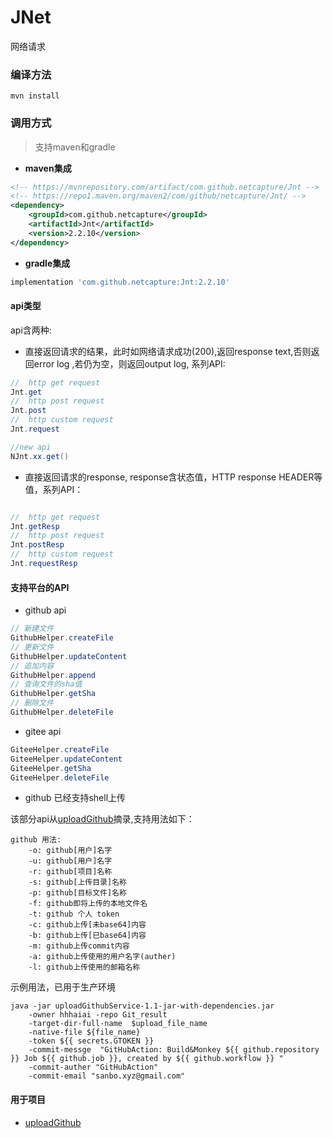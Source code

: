 # JNet

网络请求

<!-- ## License

- JNet uses software libraries from [Apache Software Foundation](http://apache.org).
- JNet developer Idea enterprise licenses are supported by [Jetbrains](https://www.jetbrains.com?from=JNet).
- [IntelliJ IDEA](https://www.jetbrains.com/idea?from=JNet) can be used to edit JNet sources.

<img src="https://tva1.sinaimg.cn/large/006tNbRwgy1gaskr305czj30u00wjtcz.jpg" width="100"/>  -->

### 编译方法

``` shell
mvn install
```

### 调用方式

> 支持maven和gradle

* **maven集成**

``` xml
<!-- https://mvnrepository.com/artifact/com.github.netcapture/Jnt -->
<!-- https://repo1.maven.org/maven2/com/github/netcapture/Jnt/ -->
<dependency>
    <groupId>com.github.netcapture</groupId>
    <artifactId>Jnt</artifactId>
    <version>2.2.10</version>
</dependency>

```

* **gradle集成**

``` groovy
implementation 'com.github.netcapture:Jnt:2.2.10'
```

#### api类型

api含两种:

* 直接返回请求的结果，此时如网络请求成功(200),返回response text,否则返回error log ,若仍为空，则返回output log, 系列API:

``` java
//  http get request
Jnt.get
//  http post request
Jnt.post
//  http custom request
Jnt.request

//new api
NJnt.xx.get()

```

* 直接返回请求的response, response含状态值，HTTP response HEADER等值，系列API：

``` java

//  http get request
Jnt.getResp
//  http post request
Jnt.postResp
//  http custom request
Jnt.requestResp
```

#### 支持平台的API

* github api

``` java
// 新建文件
GithubHelper.createFile
// 更新文件
GithubHelper.updateContent
// 追加内容
GithubHelper.append
// 查询文件的sha值
GithubHelper.getSha
// 删除文件
GithubHelper.deleteFile
```

* gitee api

``` java
GiteeHelper.createFile
GiteeHelper.updateContent
GiteeHelper.getSha
GiteeHelper.deleteFile
```

* github 已经支持shell上传

该部分api从[uploadGithub](https://github.com/hhhaiai/uploadGithub/)摘录,支持用法如下：

```
github 用法:
	-o:	github[用户]名字
	-u:	github[用户]名字
	-r:	github[项目]名称
	-s:	github[上传目录]名称
	-p:	github[目标文件]名称
	-f:	github即将上传的本地文件名
	-t:	github 个人 token
	-c:	github上传[未base64]内容
	-b:	github上传[已base64]内容
	-m:	github上传commit内容
	-a:	github上传使用的用户名字(auther)
	-l:	github上传使用的邮箱名称
```

示例用法，已用于生产环境

``` shell
java -jar uploadGithubService-1.1-jar-with-dependencies.jar
    -owner hhhaiai -repo Git_result
    -target-dir-full-name  $upload_file_name
    -native-file ${file_name}
    -token ${{ secrets.GTOKEN }}
    -commit-messge  "GitHubAction: Build&Monkey ${{ github.repository }} Job ${{ github.job }}, created by ${{ github.workflow }} "
    -commit-auther "GitHubAction"
    -commit-email "sanbo.xyz@gmail.com"
```

#### 用于项目

* [uploadGithub](https://github.com/hhhaiai/uploadGithub)


